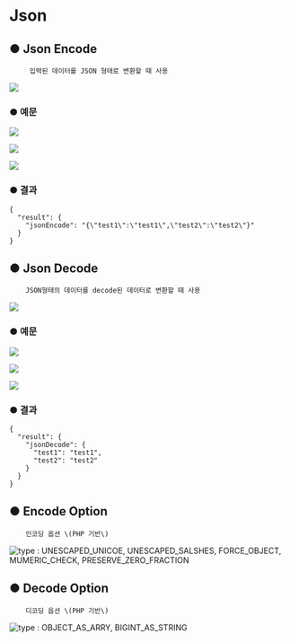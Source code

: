 # Json

## ● Json Encode

         입력된 데이터를 JSON 형태로 변환할 때 사용

![](../../img/assets/image%20%2869%29.png)

### ● 예문

![](../../img/assets/image%20%28394%29.png)

![](../../img/assets/image%20%28436%29.png)

![](../../img/assets/image%20%28388%29.png)

### ● 결과

```text
{
  "result": {
    "jsonEncode": "{\"test1\":\"test1\",\"test2\":\"test2\"}"
  }
}
```

## ● Json Decode

        JSON형태의 데이터를 decode된 데이터로 변환할 때 사용

![](../../img/assets/image%20%28182%29.png)

### ● 예문

![](../../img/assets/image%20%28386%29.png)

![](../../img/assets/image%20%28461%29.png)

![](../../img/assets/image%20%28391%29.png)

### ● 결과

```text
{
  "result": {
    "jsonDecode": {
      "test1": "test1",
      "test2": "test2"
    }
  }
}
```

## ● Encode Option

        인코딩 옵션 \(PHP 기반\)

![type : UNESCAPED_UNICOE, UNESCAPED_SALSHES, FORCE_OBJECT, MUMERIC_CHECK, PRESERVE_ZERO_FRACTION](../../img/assets/image%20%28153%29.png)

## ● Decode Option

        디코딩 옵션 \(PHP 기반\)

![type : OBJECT_AS_ARRY, BIGINT_AS_STRING](../../img/assets/image%20%2864%29.png)
